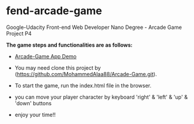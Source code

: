 # fend-arcade-game
Google-Udacity Front-end Web Developer Nano Degree - Arcade Game Project P4

**The game steps and functionalities are as follows:**
- [Arcade-Game App Demo](https://mo-alaa88.github.io/Arcade-Game/)
- You may need clone this project by  (https://github.com/MohammedAlaa88/Arcade-Game.git).

- To start the game, run the index.html file in the browser. 
- you can move your player character by keyboard 'right' & 'left' & 'up' & 'down' buttons
- enjoy your time!!
